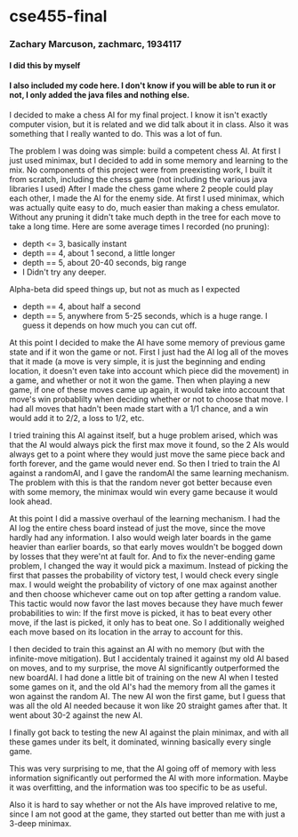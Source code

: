 # cse455-final
### Zachary Marcuson, zachmarc, 1934117
#### I did this by myself
#### I also included my code here. I don't know if you will be able to run it or not, I only added the java files and nothing else.

I decided to make a chess AI for my final project. I know it isn't exactly computer vision, but it is related and we did talk about it in class.
Also it was something that I really wanted to do. This was a lot of fun.

The problem I was doing was simple: build a competent chess AI. At first I just used minimax, but I decided to add in some memory and learning to the mix.
No components of this project were from preexisting work, I built it from scratch, including the chess game (not including the various java libraries I used)
After I made the chess game where 2 people could play each other, I made the AI for the enemy side. At first I used minimax, which
was actually quite easy to do, much easier than making a chess emulator. Without any pruning it didn't take much depth in the tree for
each move to take a long time. Here are some average times I recorded (no pruning):
- depth <= 3, basically instant
- depth == 4, about 1 second, a little longer
- depth == 5, about 20-40 seconds, big range
- I Didn't try any deeper.

Alpha-beta did speed things up, but not as much as I expected
- depth == 4, about half a second
- depth == 5, anywhere from 5-25 seconds, which is a huge range. I guess it depends on how much you can cut off.

At this point I decided to make the AI have some memory of previous game state and if it won the game or not.
First I just had the AI log all of the moves that it made (a move is very simple, it is just the beginning and ending location, it doesn't
even take into account which piece did the movement) in a game, and whether or not it won the game. Then when playing a new game, if one of
these moves came up again, it would take into account that move's win probablilty when deciding whether or not to choose that move. I had all moves
that hadn't been made start with a 1/1 chance, and a win would add it to 2/2, a loss to 1/2, etc.

I tried training this AI against itself, but a huge problem arised, which was that the AI would always pick the first max move it found,
so the 2 AIs would always get to a point where they would just move the same piece back and forth forever, and the game would never end.
So then I tried to train the AI against a randomAI, and I gave the randomAI the same learning mechanism. The problem with this is that
the random never got better because even with some memory, the minimax would win every game because it would look ahead.

At this point I did a massive overhaul of the learning mechanism. I had the AI log the entire chess board instead of just the move, since
the move hardly had any information. I also would weigh later boards in the game heavier than earlier boards, so that early moves wouldn't
be bogged down by losses that they were'nt at fault for. And to fix the never-ending game problem, I changed the way it would pick a maximum.
Instead of picking the first that passes the probability of victory test, I would check every single max. I would weight the probability of victory of
one max against another and then choose whichever came out on top after getting a random value. This tactic would now favor the last moves because
they have much fewer probabilities to win: If the first move is picked, it has to beat every other move, if the last is picked, it only has to beat one.
So I additionally weighed each move based on its location in the array to account for this.

I then decided to train this against an AI with no memory (but with the infinite-move mitigation). But I accidentaly trained it against
my old AI based on moves, and to my surprise, the move AI significantly outperformed the new boardAI. I had done a little bit of training
on the new AI when I tested some games on it, and the old AI's had the memory from all the games it won against the random AI. The new AI won the first game, but
I guess that was all the old AI needed because it won like 20 straight games after that. It went about 30-2 against the new AI.

I finally got back to testing the new AI against the plain minimax, and with all these games under its belt, it dominated, winning basically every single game.

This was very surprising to me, that the AI going off of memory with less information significantly out performed the AI with more information.
Maybe it was overfitting, and the information was too specific to be as useful.

Also it is hard to say whether or not the AIs have improved relative to me, since I am not good at the game, they started out better than me
with just a 3-deep minimax.